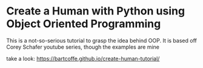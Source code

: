 # Create a Human with Python using Object Oriented Programming

This is a not-so-serious tutorial to grasp the idea behind OOP. 
It is based off Corey Schafer youtube series, though the examples are mine


take a look: https://bartcoffe.github.io/create-human-tutorial/
